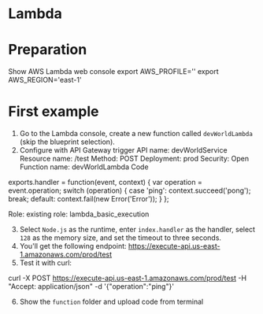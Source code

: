 # Lambda

# Preparation
Show AWS Lambda web console
export AWS_PROFILE=''
export AWS_REGION='east-1'

# First example
1. Go to the Lambda console, create a new function called `devWorldLambda` (skip the blueprint selection).
2. Configure with API Gateway trigger
API name: devWorldService
Resource name: /test
Method: POST
Deployment: prod
Security: Open
Function name: devWorldLambda
Code

exports.handler = function(event, context) {
 var operation = event.operation;
 switch (operation) {
	case 'ping':
	  context.succeed('pong');
	  break;
	default:
	  context.fail(new Error('Error'));
 }
};

Role: existing role: lambda_basic_execution

3. Select `Node.js` as the runtime, enter `index.handler` as the handler, select `128` as the memory size, and set the timeout to three seconds.
4. You'll get the following endpoint: https://execute-api.us-east-1.amazonaws.com/prod/test
5. Test it with curl:

curl -X POST https://execute-api.us-east-1.amazonaws.com/prod/test -H "Accept: application/json" -d '{"operation":"ping"}'



6. Show the `function` folder and upload code from terminal
